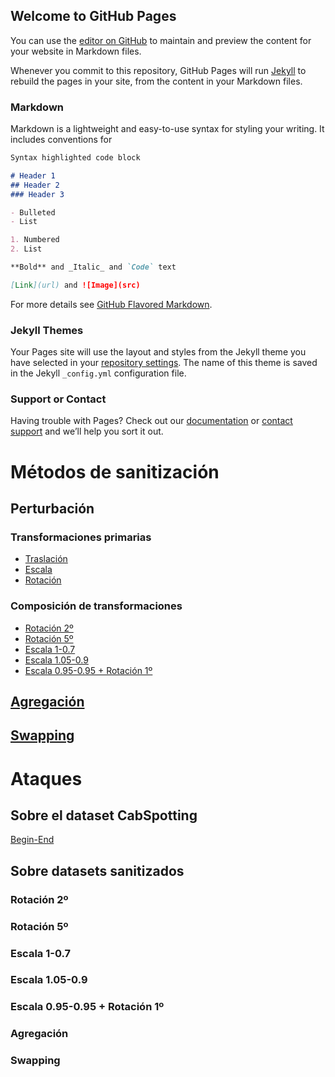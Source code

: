 ## Welcome to GitHub Pages

You can use the [editor on GitHub](https://github.com/ManelGil/TFM-Toolkit-for-privacy-evaluation-of-geolocated-data/edit/master/README.md) to maintain and preview the content for your website in Markdown files.

Whenever you commit to this repository, GitHub Pages will run [Jekyll](https://jekyllrb.com/) to rebuild the pages in your site, from the content in your Markdown files.

### Markdown

Markdown is a lightweight and easy-to-use syntax for styling your writing. It includes conventions for

```markdown
Syntax highlighted code block

# Header 1
## Header 2
### Header 3

- Bulleted
- List

1. Numbered
2. List

**Bold** and _Italic_ and `Code` text

[Link](url) and ![Image](src)
```

For more details see [GitHub Flavored Markdown](https://guides.github.com/features/mastering-markdown/).

### Jekyll Themes

Your Pages site will use the layout and styles from the Jekyll theme you have selected in your [repository settings](https://github.com/ManelGil/TFM-Toolkit-for-privacy-evaluation-of-geolocated-data/settings). The name of this theme is saved in the Jekyll `_config.yml` configuration file.

### Support or Contact

Having trouble with Pages? Check out our [documentation](https://help.github.com/categories/github-pages-basics/) or [contact support](https://github.com/contact) and we’ll help you sort it out.



# Métodos de sanitización
## Perturbación
### Transformaciones primarias
- [Traslación]()
- [Escala]()
- [Rotación]()
### Composición de transformaciones
- [Rotación 2º]()
- [Rotación 5º]()
- [Escala 1-0.7]()
- [Escala 1.05-0.9]()
- [Escala 0.95-0.95 + Rotación 1º]()

## [Agregación]()

## [Swapping]()

# Ataques
## Sobre el dataset CabSpotting
[Begin-End](https://github.com/ManelGil/TFM-Toolkit-for-privacy-evaluation-of-geolocated-data/blob/master/BEGIN_END.sql)
## Sobre datasets sanitizados
### Rotación 2º
### Rotación 5º
### Escala 1-0.7
### Escala 1.05-0.9
### Escala 0.95-0.95 + Rotación 1º
### Agregación
### Swapping
